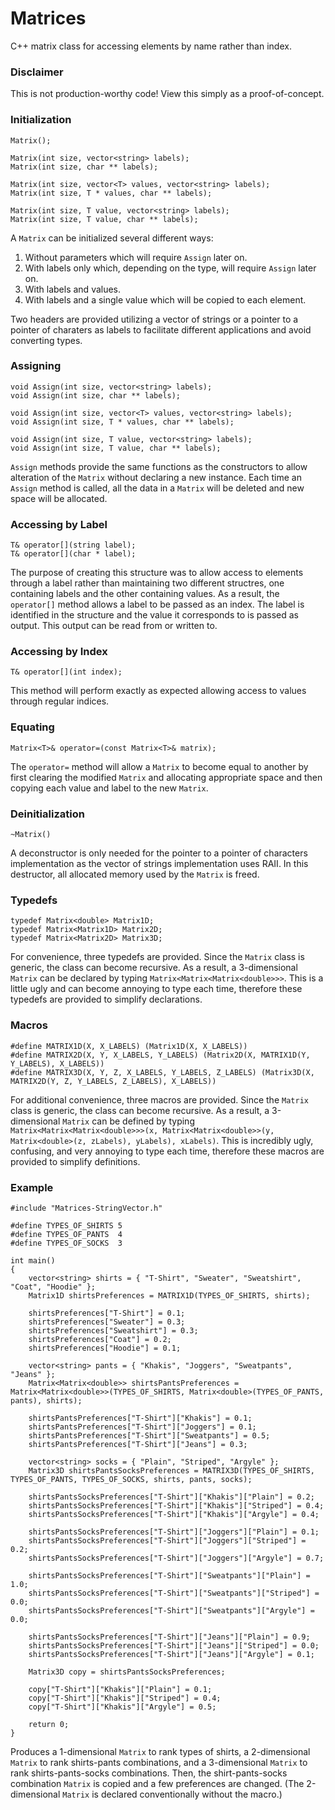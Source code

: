 # Matrices
C++ matrix class for accessing elements by name rather than index.

### Disclaimer

This is not production-worthy code! View this simply as a proof-of-concept.

### Initialization
```
Matrix();

Matrix(int size, vector<string> labels);
Matrix(int size, char ** labels);

Matrix(int size, vector<T> values, vector<string> labels);
Matrix(int size, T * values, char ** labels);

Matrix(int size, T value, vector<string> labels);
Matrix(int size, T value, char ** labels);
```
A `Matrix` can be initialized several different ways:

1. Without parameters which will require `Assign` later on.
2. With labels only which, depending on the type, will require `Assign` later on.
3. With labels and values.
4. With labels and a single value which will be copied to each element.

Two headers are provided utilizing a vector of strings or a pointer to a pointer of charaters as labels to facilitate different applications and avoid converting types.

### Assigning
```
void Assign(int size, vector<string> labels);
void Assign(int size, char ** labels);
  
void Assign(int size, vector<T> values, vector<string> labels);
void Assign(int size, T * values, char ** labels);
  
void Assign(int size, T value, vector<string> labels);
void Assign(int size, T value, char ** labels);
```
`Assign` methods provide the same functions as the constructors to allow alteration of the `Matrix` without declaring a new instance. Each time an `Assign` method is called, all the data in a `Matrix` will be deleted and new space will be allocated.

### Accessing by Label
```
T& operator[](string label);
T& operator[](char * label);
```
The purpose of creating this structure was to allow access to elements through a label rather than maintaining two different structres, one containing labels and the other containing values. As a result, the `operator[]` method allows a label to be passed as an index. The label is identified in the structure and the value it corresponds to is passed as output. This output can be read from or written to.

### Accessing by Index
```
T& operator[](int index);
```
This method will perform exactly as expected allowing access to values through regular indices. 

### Equating
```
Matrix<T>& operator=(const Matrix<T>& matrix);
```
The `operator=` method will allow a `Matrix` to become equal to another by first clearing the modified `Matrix` and allocating appropriate space and then copying each value and label to the new `Matrix`.

### Deinitialization
```
~Matrix()
```
A deconstructor is only needed for the pointer to a pointer of characters implementation as the vector of strings implementation uses RAII. In this destructor, all allocated memory used by the `Matrix` is freed.

### Typedefs
```
typedef Matrix<double> Matrix1D;
typedef Matrix<Matrix1D> Matrix2D;
typedef Matrix<Matrix2D> Matrix3D;
```
For convenience, three typedefs are provided. Since the `Matrix` class is generic, the class can become recursive. As a result, a 3-dimensional `Matrix` can be declared by typing `Matrix<Matrix<Matrix<double>>>`. This is a little ugly and can become annoying to type each time, therefore these typedefs are provided to simplify declarations.

### Macros
```
#define MATRIX1D(X, X_LABELS) (Matrix1D(X, X_LABELS))
#define MATRIX2D(X, Y, X_LABELS, Y_LABELS) (Matrix2D(X, MATRIX1D(Y, Y_LABELS), X_LABELS))
#define MATRIX3D(X, Y, Z, X_LABELS, Y_LABELS, Z_LABELS) (Matrix3D(X, MATRIX2D(Y, Z, Y_LABELS, Z_LABELS), X_LABELS))
```
For additional convenience, three macros are provided. Since the `Matrix` class is generic, the class can become recursive. As a result, a 3-dimensional `Matrix` can be defined by typing `Matrix<Matrix<Matrix<double>>>(x, Matrix<Matrix<double>>(y, Matrix<double>(z, zLabels), yLabels), xLabels)`. This is incredibly ugly, confusing, and very annoying to type each time, therefore these macros are provided to simplify definitions.

### Example
```
#include "Matrices-StringVector.h"

#define TYPES_OF_SHIRTS 5
#define TYPES_OF_PANTS  4
#define TYPES_OF_SOCKS  3

int main()
{
	vector<string> shirts = { "T-Shirt", "Sweater", "Sweatshirt", "Coat", "Hoodie" };
	Matrix1D shirtsPreferences = MATRIX1D(TYPES_OF_SHIRTS, shirts);

	shirtsPreferences["T-Shirt"] = 0.1;
	shirtsPreferences["Sweater"] = 0.3;
	shirtsPreferences["Sweatshirt"] = 0.3;
	shirtsPreferences["Coat"] = 0.2;
	shirtsPreferences["Hoodie"] = 0.1;

	vector<string> pants = { "Khakis", "Joggers", "Sweatpants", "Jeans" };
	Matrix<Matrix<double>> shirtsPantsPreferences = Matrix<Matrix<double>>(TYPES_OF_SHIRTS, Matrix<double>(TYPES_OF_PANTS, pants), shirts);

	shirtsPantsPreferences["T-Shirt"]["Khakis"] = 0.1;
	shirtsPantsPreferences["T-Shirt"]["Joggers"] = 0.1;
	shirtsPantsPreferences["T-Shirt"]["Sweatpants"] = 0.5;
	shirtsPantsPreferences["T-Shirt"]["Jeans"] = 0.3;

	vector<string> socks = { "Plain", "Striped", "Argyle" };
	Matrix3D shirtsPantsSocksPreferences = MATRIX3D(TYPES_OF_SHIRTS, TYPES_OF_PANTS, TYPES_OF_SOCKS, shirts, pants, socks);

	shirtsPantsSocksPreferences["T-Shirt"]["Khakis"]["Plain"] = 0.2;
	shirtsPantsSocksPreferences["T-Shirt"]["Khakis"]["Striped"] = 0.4;
	shirtsPantsSocksPreferences["T-Shirt"]["Khakis"]["Argyle"] = 0.4;

	shirtsPantsSocksPreferences["T-Shirt"]["Joggers"]["Plain"] = 0.1;
	shirtsPantsSocksPreferences["T-Shirt"]["Joggers"]["Striped"] = 0.2;
	shirtsPantsSocksPreferences["T-Shirt"]["Joggers"]["Argyle"] = 0.7;

	shirtsPantsSocksPreferences["T-Shirt"]["Sweatpants"]["Plain"] = 1.0;
	shirtsPantsSocksPreferences["T-Shirt"]["Sweatpants"]["Striped"] = 0.0;
	shirtsPantsSocksPreferences["T-Shirt"]["Sweatpants"]["Argyle"] = 0.0;

	shirtsPantsSocksPreferences["T-Shirt"]["Jeans"]["Plain"] = 0.9;
	shirtsPantsSocksPreferences["T-Shirt"]["Jeans"]["Striped"] = 0.0;
	shirtsPantsSocksPreferences["T-Shirt"]["Jeans"]["Argyle"] = 0.1;

	Matrix3D copy = shirtsPantsSocksPreferences;

	copy["T-Shirt"]["Khakis"]["Plain"] = 0.1;
	copy["T-Shirt"]["Khakis"]["Striped"] = 0.4;
	copy["T-Shirt"]["Khakis"]["Argyle"] = 0.5;

	return 0;
}
```
Produces a 1-dimensional `Matrix` to rank types of shirts, a 2-dimensional `Matrix` to rank shirts-pants combinations, and a 3-dimensional `Matrix` to rank shirts-pants-socks combinations. Then, the shirt-pants-socks combination `Matrix` is copied and a few preferences are changed. (The 2-dimensional `Matrix` is declared conventionally without the macro.)
